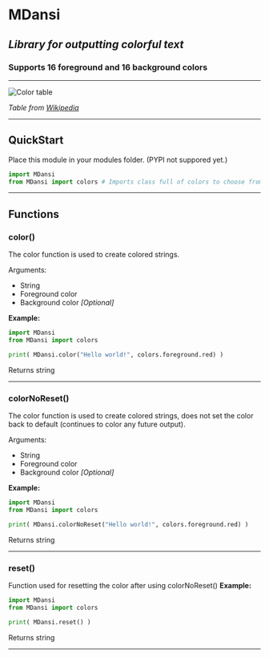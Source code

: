 # MDansi

## *Library for outputting colorful text*

### Supports 16 foreground and 16 background colors

---

![Color table](https://i.stack.imgur.com/9UVnC.png)

*Table from [Wikipedia](https://en.wikipedia.org/wiki/ANSI_escape_code)*

---

## QuickStart

Place this module in your modules folder. (PYPI not suppored yet.)

```py
import MDansi
from MDansi import colors # Imports class full of colors to choose from
```

---

## Functions

### **color()**

The color function is used to create colored strings.

Arguments:

- String
- Foreground color
- Background color *[Optional]*

**Example:**

```py
import MDansi
from MDansi import colors

print( MDansi.color("Hello world!", colors.foreground.red) )
```

Returns string

---

### **colorNoReset()**

The color function is used to create colored strings, does not set the color back to default (continues to color any future output).

Arguments:

- String
- Foreground color
- Background color *[Optional]*

**Example:**

```py
import MDansi
from MDansi import colors

print( MDansi.colorNoReset("Hello world!", colors.foreground.red) )
```

Returns string

---

### **reset()**

Function used for resetting the color after using colorNoReset()
**Example:**

```py
import MDansi
from MDansi import colors

print( MDansi.reset() )
```

Returns string

---
